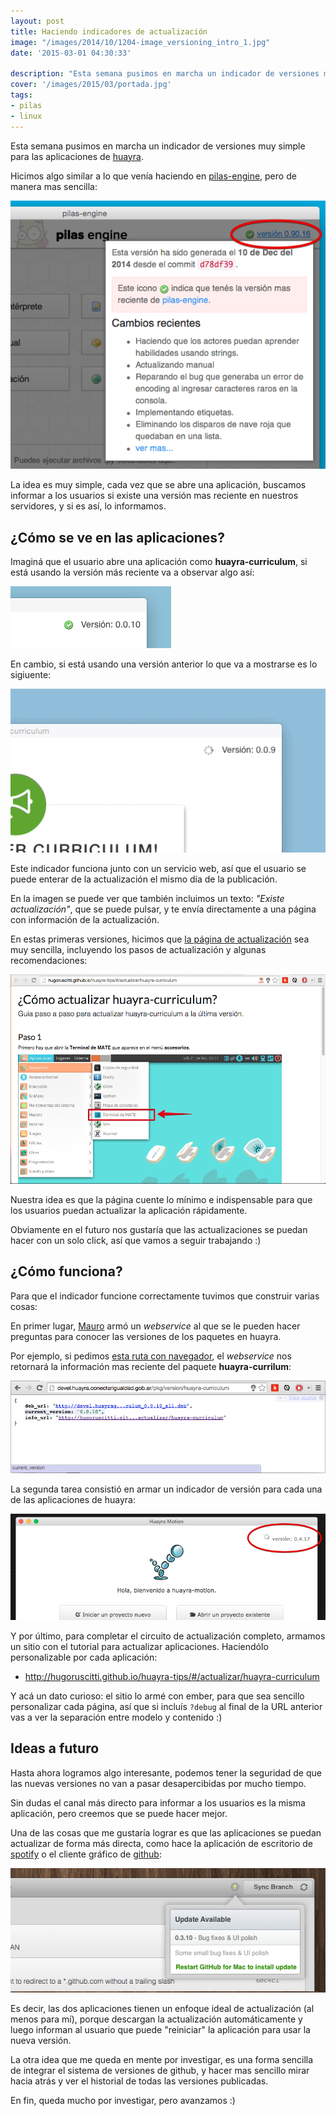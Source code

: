 ```yaml
---
layout: post
title: Haciendo indicadores de actualización
image: "/images/2014/10/1204-image_versioning_intro_1.jpg"
date: '2015-03-01 04:30:33'

description: "Esta semana pusimos en marcha un indicador de versiones muy simple para las aplicaciones de Huayra ..."
cover: '/images/2015/03/portada.jpg'
tags:
- pilas
- linux
---
```


Esta semana pusimos en marcha un indicador de versiones muy simple para las aplicaciones de [huayra](http://huayra.conectarigualdad.gob.ar/).

Hicimos algo similar a lo que venía haciendo en [pilas-engine](http://www.pilas-engine.com.ar/), pero de manera mas sencilla:

![](/images/2014/12/pilas-engine-2014-12-28-11-47-09.png)

La idea es muy simple, cada vez que se abre una aplicación, buscamos informar a los usuarios si existe una versión mas reciente en nuestros servidores, y si es así, lo informamos.


## ¿Cómo se ve en las aplicaciones?

Imaginá que el usuario abre una aplicación como **huayra-curriculum**, si está usando la versión más reciente va a observar algo así:

![](/images/2015/03/huayra-curriculum-2015-03-01-00-50-51.png)

En cambio, si está usando una versión anterior lo que
va a mostrarse es lo sigiuente:

![](/images/2015/03/2015-03-01-00_02_15.gif)

Este indicador funciona junto con un servicio web, así que el usuario se puede enterar de la actualización el mismo día de la publicación.

En la imagen se puede ver que también incluimos un texto: *"Existe actualización"*, que se puede pulsar, y te envía directamente a una página con información de la actualización.

En estas primeras versiones, hicimos que [la página de actualización](http://hugoruscitti.github.io/huayra-tips/#/actualizar/huayra-curriculum) sea muy sencilla, incluyendo los pasos de actualización y algunas recomendaciones:

![](/images/2015/03/HuayraTips-2015-03-01-00-08-24.png)

Nuestra idea es que la página cuente lo mínimo e indispensable para que los usuarios puedan actualizar la aplicación rápidamente.

Obviamente en el futuro nos gustaría que las actualizaciones se puedan hacer con un solo click, así que vamos a seguir trabajando :)

## ¿Cómo funciona?

Para que el indicador funcione correctamente tuvimos que construir varias cosas:

En primer lugar, [Mauro](https://github.com/lvm) armó  un *webservice* al que se le pueden hacer preguntas para conocer las versiones de los paquetes en huayra.

Por ejemplo, si pedimos [esta ruta con navegador](http://devel.huayra.conectarigualdad.gob.ar/pkg/version/huayra-curriculum), el *webservice* nos retornará la información mas reciente del paquete  **huayra-currilum**:

![](/images/2015/03/huayra-curriculum-2015-03-01-00-21-36.png)

La segunda tarea consistió en armar un indicador de versión para cada una de las aplicaciones de huayra:

![](/images/2015/03/Huayra-Motion-2015-03-01-00-34-08.png)

Y por último, para completar el circuito de actualización completo, armamos un sitio con el tutorial para actualizar aplicaciones. Haciendólo personalizable por cada aplicación:

 - http://hugoruscitti.github.io/huayra-tips/#/actualizar/huayra-curriculum


Y acá un dato curioso: el sitio lo armé con ember, para que sea sencillo personalizar cada página, así que si incluís ``?debug`` al final de la URL anterior vas a ver la separación entre modelo y contenido :)



## Ideas a futuro

Hasta ahora logramos algo interesante, podemos tener la seguridad de que las nuevas versiones no van a pasar desapercibidas por mucho tiempo.

Sin dudas el canal más directo para informar a los usuarios es la misma aplicación, pero creemos que se puede hacer mejor.

Una de las cosas que me gustaría lograr es que las aplicaciones se puedan actualizar de forma más directa, como hace la aplicación de escritorio de [spotify](https://www.spotify.com/ar/) o el cliente gráfico de [github](https://github.com/):

![](/images/2015/03/687474703a2f2f6769746875622d696d616765732e73332e616d617a6f6e6177732e636f6d2f626c6f672f323031312f6d61632d73637265656e73686f74732f757067726164652e706e67.png)

Es decir, las dos aplicaciones tienen un enfoque ideal de actualización (al menos para mí), porque descargan la actualización automáticamente y luego informan al usuario que puede "reiniciar" la aplicación para usar la nueva versión.

La otra idea que me queda en mente por investigar, es una forma sencilla de integrar el sistema de versiones de github, y hacer mas sencillo mirar hacia atrás y ver el historial de todas las versiones publicadas.

En fin, queda mucho por investigar, pero avanzamos :)

